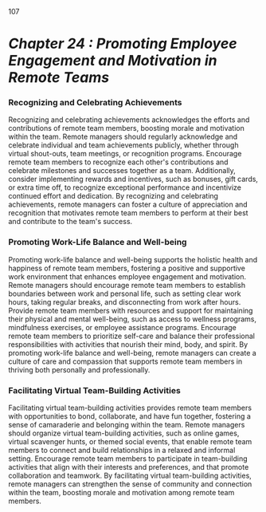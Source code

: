 
107


# ***Chapter 24 : Promoting Employee Engagement and Motivation in Remote Teams***

### **Recognizing and Celebrating Achievements**

Recognizing and celebrating achievements acknowledges the efforts and contributions of remote team members, boosting morale and motivation within the team. Remote managers should regularly acknowledge and celebrate individual and team achievements publicly, whether through virtual shout-outs, team meetings, or recognition programs. Encourage remote team members to recognize each other's contributions and celebrate milestones and successes together as a team. Additionally, consider implementing rewards and incentives, such as bonuses, gift cards, or extra time off, to recognize exceptional performance and incentivize continued effort and dedication. By recognizing and celebrating achievements, remote managers can foster a culture of appreciation and recognition that motivates remote team members to perform at their best and contribute to the team's success.

### **Promoting Work-Life Balance and Well-being**

Promoting work-life balance and well-being supports the holistic health and happiness of remote team members, fostering a positive and supportive work environment that enhances employee engagement and motivation. Remote managers should encourage remote team members to establish boundaries between work and personal life, such as setting clear work hours, taking regular breaks, and disconnecting from work after hours. Provide remote team members with resources and support for maintaining their physical and mental well-being, such as access to wellness programs, mindfulness exercises, or employee assistance programs. Encourage remote team members to prioritize self-care and balance their professional responsibilities with activities that nourish their mind, body, and spirit. By promoting work-life balance and well-being, remote managers can create a culture of care and compassion that supports remote team members in thriving both personally and professionally.

### **Facilitating Virtual Team-Building Activities**

Facilitating virtual team-building activities provides remote team members with opportunities to bond, collaborate, and have fun together, fostering a sense of camaraderie and belonging within the team. Remote managers should organize virtual team-building activities, such as online games, virtual scavenger hunts, or themed social events, that enable remote team members to connect and build relationships in a relaxed and informal setting. Encourage remote team members to participate in team-building activities that align with their interests and preferences, and that promote collaboration and teamwork. By facilitating virtual team-building activities, remote managers can strengthen the sense of community and connection within the team, boosting morale and motivation among remote team members.

